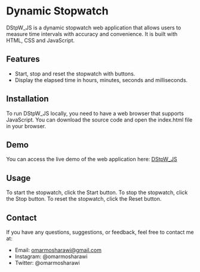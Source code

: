 # Dynamic Stopwatch
DStpW_JS is a dynamic stopwatch web application that allows users to measure time intervals with accuracy and convenience. It is built with HTML, CSS and JavaScript.

## Features

- Start, stop and reset the stopwatch with buttons.
- Display the elapsed time in hours, minutes, seconds and milliseconds.

## Installation

To run DStpW_JS locally, you need to have a web browser that supports JavaScript. You can download the source code and open the index.html file in your browser.

## Demo
You can access the live demo of the web application here: [DStpW_JS](https://omarmosharawi.github.io/DStpW_JS/)

## Usage

To start the stopwatch, click the Start button. To stop the stopwatch, click the Stop button. To reset the stopwatch, click the Reset button.

## Contact
If you have any questions, suggestions, or feedback, feel free to contact me at:
 - Email: omarmosharawi@gmail.com
 - Instagram: @omarmosharawi
 - Twitter: @omarmosharawi
